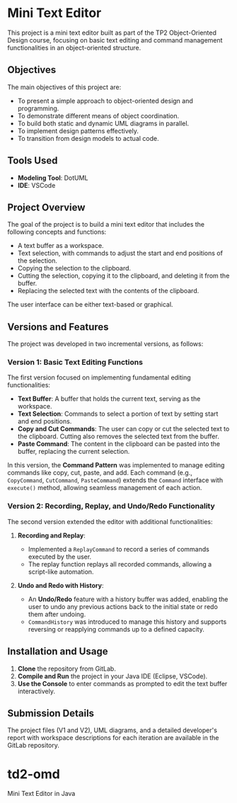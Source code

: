 # Mini Text Editor

This project is a mini text editor built as part of the TP2 Object-Oriented Design course, focusing on basic text editing and command management functionalities in an object-oriented structure.

## Objectives

The main objectives of this project are:
- To present a simple approach to object-oriented design and programming.
- To demonstrate different means of object coordination.
- To build both static and dynamic UML diagrams in parallel.
- To implement design patterns effectively.
- To transition from design models to actual code.

## Tools Used

- **Modeling Tool**: DotUML
- **IDE**: VSCode

## Project Overview

The goal of the project is to build a mini text editor that includes the following concepts and functions:
- A text buffer as a workspace.
- Text selection, with commands to adjust the start and end positions of the selection.
- Copying the selection to the clipboard.
- Cutting the selection, copying it to the clipboard, and deleting it from the buffer.
- Replacing the selected text with the contents of the clipboard.

The user interface can be either text-based or graphical.

## Versions and Features

The project was developed in two incremental versions, as follows:

### Version 1: Basic Text Editing Functions

The first version focused on implementing fundamental editing functionalities:

- **Text Buffer**: A buffer that holds the current text, serving as the workspace.
- **Text Selection**: Commands to select a portion of text by setting start and end positions.
- **Copy and Cut Commands**: The user can copy or cut the selected text to the clipboard. Cutting also removes the selected text from the buffer.
- **Paste Command**: The content in the clipboard can be pasted into the buffer, replacing the current selection.

In this version, the **Command Pattern** was implemented to manage editing commands like copy, cut, paste, and add. Each command (e.g., `CopyCommand`, `CutCommand`, `PasteCommand`) extends the `Command` interface with `execute()` method, allowing seamless management of each action.

### Version 2: Recording, Replay, and Undo/Redo Functionality

The second version extended the editor with additional functionalities:

1. **Recording and Replay**: 
   - Implemented a `ReplayCommand` to record a series of commands executed by the user. 
   - The replay function replays all recorded commands, allowing a script-like automation.

2. **Undo and Redo with History**:
   - An **Undo/Redo** feature with a history buffer was added, enabling the user to undo any previous actions back to the initial state or redo them after undoing.
   - `CommandHistory` was introduced to manage this history and supports reversing or reapplying commands up to a defined capacity.

## Installation and Usage

1. **Clone** the repository from GitLab.
2. **Compile and Run** the project in your Java IDE (Eclipse, VSCode).
3. **Use the Console** to enter commands as prompted to edit the text buffer interactively.

## Submission Details

The project files (V1 and V2), UML diagrams, and a detailed developer's report with workspace descriptions for each iteration are available in the GitLab repository.
# td2-omd
Mini Text Editor in Java

